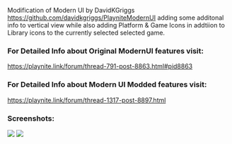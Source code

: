 Modification of Modern UI by DavidKGriggs https://github.com/davidkgriggs/PlayniteModernUI adding some additonal info to vertical view while also adding Platform & Game Icons in addtiion to Library icons to the currently selected selected game.

### For Detailed Info about Original ModernUI features visit:
https://playnite.link/forum/thread-791-post-8863.html#pid8863

### For Detailed Info about Modern UI Modded features visit:
https://playnite.link/forum/thread-1317-post-8897.html

### Screenshots:
![](https://github.com/HexSupernatural/PlayniteModernUIModded/blob/main/Media/screenshot_01.png)
![](https://raw.githubusercontent.com/HexSupernatural/PlayniteModernUIModded/main/Media/screenshot_02.png)
